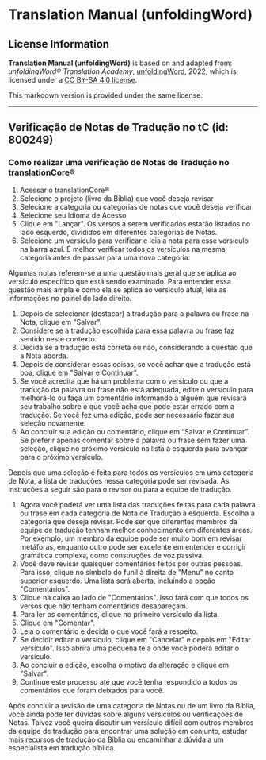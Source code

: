# Translation Manual (unfoldingWord)

## License Information

**Translation Manual (unfoldingWord)** is based on and adapted from: _unfoldingWord® Translation Academy_, [unfoldingWord](https://unfoldingword.org/utw), 2022, which is licensed under a [CC BY-SA 4.0 license](https://creativecommons.org/licenses/by-sa/4.0/legalcode.en).

This markdown version is provided under the same license.



--------------------------------

## Verificação de Notas de Tradução no tC (id: 800249)

### Como realizar uma verificação de Notas de Tradução no translationCore®

1. Acessar o translationCore®
2. Selecione o projeto (livro da Bíblia) que você deseja revisar
3. Selecione a categoria ou categorias de notas que você deseja verificar
4. Selecione seu Idioma de Acesso
5. Clique em "Lançar". Os versos a serem verificados estarão listados no lado esquerdo, divididos em diferentes categorias de Notas.
6. Selecione um versículo para verificar e leia a nota para esse versículo na barra azul. É melhor verificar todos os versículos na mesma categoria antes de passar para uma nova categoria.

Algumas notas referem\-se a uma questão mais geral que se aplica ao versículo específico que está sendo examinado. Para entender essa questão mais ampla e como ela se aplica ao versículo atual, leia as informações no painel do lado direito.

1. Depois de selecionar (destacar) a tradução para a palavra ou frase na Nota, clique em "Salvar".
2. Considere se a tradução escolhida para essa palavra ou frase faz sentido neste contexto.
3. Decida se a tradução está correta ou não, considerando a questão que a Nota aborda.
4. Depois de considerar essas coisas, se você achar que a tradução está boa, clique em "Salvar e Continuar".
5. Se você acredita que há um problema com o versículo ou que a tradução da palavra ou frase não está adequada, edite o versículo para melhorá\-lo ou faça um comentário informando a alguém que revisará seu trabalho sobre o que você acha que pode estar errado com a tradução. Se você fez uma edição, pode ser necessário fazer sua seleção novamente.
6. Ao concluir sua edição ou comentário, clique em “Salvar e Continuar”. Se preferir apenas comentar sobre a palavra ou frase sem fazer uma seleção, clique no próximo versículo na lista à esquerda para avançar para o próximo versículo.

Depois que uma seleção é feita para todos os versículos em uma categoria de Nota, a lista de traduções nessa categoria pode ser revisada. As instruções a seguir são para o revisor ou para a equipe de tradução.

1. Agora você poderá ver uma lista das traduções feitas para cada palavra ou frase em cada categoria de Nota de Tradução à esquerda. Escolha a categoria que deseja revisar. Pode ser que diferentes membros da equipe de tradução tenham melhor conhecimento em diferentes áreas. Por exemplo, um membro da equipe pode ser muito bom em revisar metáforas, enquanto outro pode ser excelente em entender e corrigir gramática complexa, como construções de voz passiva.
2. Você deve revisar quaisquer comentários feitos por outras pessoas. Para isso, clique no símbolo do funil à direita de "Menu" no canto superior esquerdo. Uma lista será aberta, incluindo a opção "Comentários".
3. Clique na caixa ao lado de "Comentários". Isso fará com que todos os versos que não tenham comentários desapareçam.
4. Para ler os comentários, clique no primeiro versículo da lista.
5. Clique em "Comentar".
6. Leia o comentário e decida o que você fará a respeito.
7. Se decidir editar o versículo, clique em "Cancelar" e depois em "Editar versículo". Isso abrirá uma pequena tela onde você poderá editar o versículo.
8. Ao concluir a edição, escolha o motivo da alteração e clique em "Salvar".
9. Continue este processo até que você tenha respondido a todos os comentários que foram deixados para você.

Após concluir a revisão de uma categoria de Notas ou de um livro da Bíblia, você ainda pode ter dúvidas sobre alguns versículos ou verificações de Notas. Talvez você queira discutir um versículo difícil com outros membros da equipe de tradução para encontrar uma solução em conjunto, estudar mais recursos de tradução da Bíblia ou encaminhar a dúvida a um especialista em tradução bíblica.


